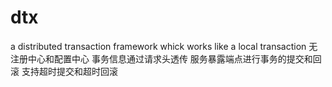 # dtx
a distributed transaction framework whick works like a local transaction
无注册中心和配置中心
事务信息通过请求头透传
服务暴露端点进行事务的提交和回滚
支持超时提交和超时回滚
